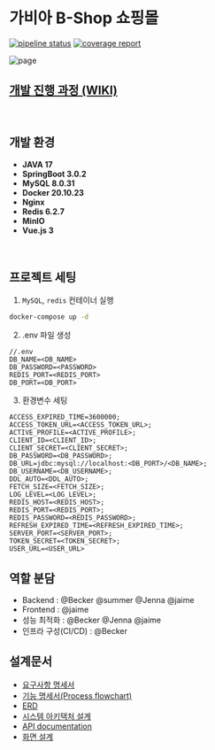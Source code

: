 # 가비아 B-Shop 쇼핑몰
[![pipeline status](http://mentoring-gitlab.gabia.com/mentee/mentee_2023.01/team/g-market/gabia_b_shop_backend/badges/develop/pipeline.svg)](http://mentoring-gitlab.gabia.com/mentee/mentee_2023.01/team/g-market/gabia_b_shop_backend/-/commits/develop)
[![coverage report](http://mentoring-gitlab.gabia.com/mentee/mentee_2023.01/team/g-market/gabia_b_shop_backend/badges/develop/coverage.svg)](http://mentoring-gitlab.gabia.com/mentee/mentee_2023.01/team/g-market/gabia_b_shop_backend/-/commits/develop)

![page](http://mentoring-gitlab.gabia.com/mentee/mentee_2023.01/team/g-market/gabia_b_shop_backend/uploads/86b327064f71e418bc39f97fd53805ed/image.png)

## [개발 진행 과정 (WIKI)](https://mentoring-gitlab.gabia.com/mentee/mentee_2023.01/team/g-market/gabia_b_shop_backend/-/wikis/home) 

<br/>

## 개발 환경
- **JAVA 17**
- **SpringBoot 3.0.2**
- **MySQL 8.0.31**
- **Docker 20.10.23**
- **Nginx**
- **Redis 6.2.7**
- **MinIO**
- **Vue.js 3**

<br/>

## 프로젝트 세팅
1. `MySQL`, `redis` 컨테이너 실행
```bash
docker-compose up -d
```

2. .env 파일 생성
```text
//.env
DB_NAME=<DB_NAME>
DB_PASSWORD=<PASSWORD>
REDIS_PORT=<REDIS_PORT>
DB_PORT=<DB_PORT>
```

3. 환경변수 세팅
```text
ACCESS_EXPIRED_TIME=3600000;
ACCESS_TOKEN_URL=<ACCESS_TOKEN_URL>;
ACTIVE_PROFILE=<ACTIVE_PROFILE>;
CLIENT_ID=<CLIENT_ID>;
CLIENT_SECRET=<CLIENT_SECRET>;
DB_PASSWORD=<DB_PASSWORD>;
DB_URL=jdbc:mysql://localhost:<DB_PORT>/<DB_NAME>;
DB_USERNAME=<DB_USERNAME>;
DDL_AUTO=<DDL_AUTO>;
FETCH_SIZE=<FETCH_SIZE>;
LOG_LEVEL=<LOG_LEVEL>;
REDIS_HOST=<REDIS_HOST>;
REDIS_PORT=<REDIS_PORT>;
REDIS_PASSWORD=<REDIS_PASSWORD>;
REFRESH_EXPIRED_TIME=<REFRESH_EXPIRED_TIME>;
SERVER_PORT=<SERVER_PORT>;
TOKEN_SECRET=<TOKEN_SECRET>;
USER_URL=<USER_URL>
```

## 역할 분담
- Backend : @Becker @summer @Jenna @jaime
- Frontend : @jaime
- 성능 최적화 : @Becker @Jenna @jaime
- 인프라 구성(CI/CD) : @Becker

## 설계문서

- [요구사항 명세서](https://docs.google.com/spreadsheets/d/1D3msOqFlDn56cpEK7gpjG3vZ0YlrxhClL3Rwe2XgfOg/edit#gid=283869447)
- [기능 명세서(Process flowchart)](https://mentoring-gitlab.gabia.com/mentee/mentee_2023.01/team/gabia_b_shop_backend/-/wikis/%EA%B8%B0%EB%8A%A5%EB%AA%85%EC%84%B8%EC%84%9C(Process-flow-chart))
- [ERD](https://mentoring-gitlab.gabia.com/mentee/mentee_2023.01/team/gabia_b_shop_backend/-/wikis/ERD)
- [시스템 아키택처 설계](https://mentoring-gitlab.gabia.com/mentee/mentee_2023.01/team/gabia_b_shop_backend/-/wikis/%EC%8B%9C%EC%8A%A4%ED%85%9C-%EC%95%84%ED%82%A4%ED%83%9D%EC%B2%98-%EC%84%A4%EA%B3%84)
- [API documentation](https://documenter.getpostman.com/view/25518655/2s935isRVY#638ca835-f292-4360-afa2-a9d38a5ccd7f)
- [화면 설계](https://mentoring-gitlab.gabia.com/mentee/mentee_2023.01/team/gabia_b_shop_backend/-/wikis/%ED%99%94%EB%A9%B4-Wireframe)

